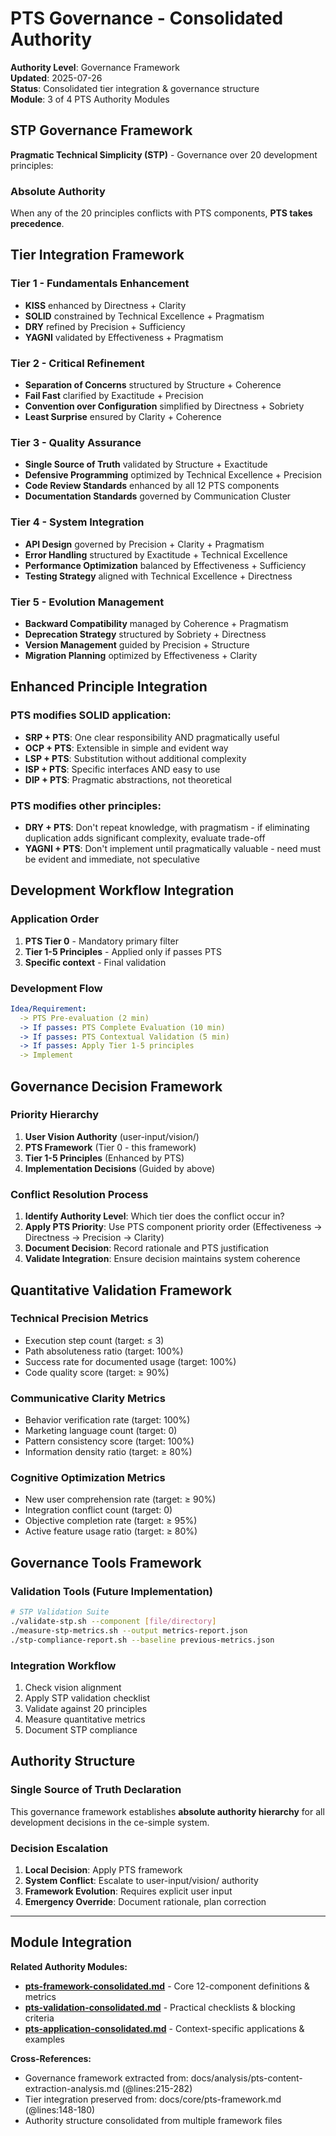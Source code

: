 # PTS Governance - Consolidated Authority

**Authority Level**: Governance Framework  
**Updated**: 2025-07-26  
**Status**: Consolidated tier integration & governance structure  
**Module**: 3 of 4 PTS Authority Modules

## STP Governance Framework

**Pragmatic Technical Simplicity (STP)** - Governance over 20 development principles:

### Absolute Authority
When any of the 20 principles conflicts with PTS components, **PTS takes precedence**.

## Tier Integration Framework

### Tier 1 - Fundamentals Enhancement
- **KISS** enhanced by Directness + Clarity
- **SOLID** constrained by Technical Excellence + Pragmatism  
- **DRY** refined by Precision + Sufficiency
- **YAGNI** validated by Effectiveness + Pragmatism

### Tier 2 - Critical Refinement
- **Separation of Concerns** structured by Structure + Coherence
- **Fail Fast** clarified by Exactitude + Precision
- **Convention over Configuration** simplified by Directness + Sobriety
- **Least Surprise** ensured by Clarity + Coherence

### Tier 3 - Quality Assurance
- **Single Source of Truth** validated by Structure + Exactitude
- **Defensive Programming** optimized by Technical Excellence + Precision
- **Code Review Standards** enhanced by all 12 PTS components
- **Documentation Standards** governed by Communication Cluster

### Tier 4 - System Integration
- **API Design** governed by Precision + Clarity + Pragmatism
- **Error Handling** structured by Exactitude + Technical Excellence
- **Performance Optimization** balanced by Effectiveness + Sufficiency
- **Testing Strategy** aligned with Technical Excellence + Directness

### Tier 5 - Evolution Management
- **Backward Compatibility** managed by Coherence + Pragmatism
- **Deprecation Strategy** structured by Sobriety + Directness
- **Version Management** guided by Precision + Structure
- **Migration Planning** optimized by Effectiveness + Clarity

## Enhanced Principle Integration

### PTS modifies SOLID application:
- **SRP + PTS**: One clear responsibility AND pragmatically useful
- **OCP + PTS**: Extensible in simple and evident way
- **LSP + PTS**: Substitution without additional complexity
- **ISP + PTS**: Specific interfaces AND easy to use
- **DIP + PTS**: Pragmatic abstractions, not theoretical

### PTS modifies other principles:
- **DRY + PTS**: Don't repeat knowledge, with pragmatism - if eliminating duplication adds significant complexity, evaluate trade-off
- **YAGNI + PTS**: Don't implement until pragmatically valuable - need must be evident and immediate, not speculative

## Development Workflow Integration

### Application Order
1. **PTS Tier 0** - Mandatory primary filter
2. **Tier 1-5 Principles** - Applied only if passes PTS
3. **Specific context** - Final validation

### Development Flow
```yaml
Idea/Requirement:
  -> PTS Pre-evaluation (2 min)
  -> If passes: PTS Complete Evaluation (10 min)  
  -> If passes: PTS Contextual Validation (5 min)
  -> If passes: Apply Tier 1-5 principles
  -> Implement
```

## Governance Decision Framework

### Priority Hierarchy
1. **User Vision Authority** (user-input/vision/)
2. **PTS Framework** (Tier 0 - this framework)
3. **Tier 1-5 Principles** (Enhanced by PTS)
4. **Implementation Decisions** (Guided by above)

### Conflict Resolution Process
1. **Identify Authority Level**: Which tier does the conflict occur in?
2. **Apply PTS Priority**: Use PTS component priority order (Effectiveness → Directness → Precision → Clarity)
3. **Document Decision**: Record rationale and PTS justification
4. **Validate Integration**: Ensure decision maintains system coherence

## Quantitative Validation Framework

### Technical Precision Metrics
- Execution step count (target: ≤ 3)
- Path absoluteness ratio (target: 100%)
- Success rate for documented usage (target: 100%)
- Code quality score (target: ≥ 90%)

### Communicative Clarity Metrics
- Behavior verification rate (target: 100%)
- Marketing language count (target: 0)
- Pattern consistency score (target: 100%)
- Information density ratio (target: ≥ 80%)

### Cognitive Optimization Metrics
- New user comprehension rate (target: ≥ 90%)
- Integration conflict count (target: 0)
- Objective completion rate (target: ≥ 95%)
- Active feature usage ratio (target: ≥ 80%)

## Governance Tools Framework

### Validation Tools (Future Implementation)
```bash
# STP Validation Suite
./validate-stp.sh --component [file/directory]
./measure-stp-metrics.sh --output metrics-report.json
./stp-compliance-report.sh --baseline previous-metrics.json
```

### Integration Workflow
1. Check vision alignment
2. Apply STP validation checklist
3. Validate against 20 principles
4. Measure quantitative metrics
5. Document STP compliance

## Authority Structure

### Single Source of Truth Declaration
This governance framework establishes **absolute authority hierarchy** for all development decisions in the ce-simple system.

### Decision Escalation
1. **Local Decision**: Apply PTS framework
2. **System Conflict**: Escalate to user-input/vision/ authority
3. **Framework Evolution**: Requires explicit user input
4. **Emergency Override**: Document rationale, plan correction

---

## Module Integration

**Related Authority Modules:**
- **[pts-framework-consolidated.md](pts-framework-consolidated.md)** - Core 12-component definitions & metrics
- **[pts-validation-consolidated.md](pts-validation-consolidated.md)** - Practical checklists & blocking criteria
- **[pts-application-consolidated.md](pts-application-consolidated.md)** - Context-specific applications & examples

**Cross-References:**
- Governance framework extracted from: docs/analysis/pts-content-extraction-analysis.md (@lines:215-282)
- Tier integration preserved from: docs/core/pts-framework.md (@lines:148-180)
- Authority structure consolidated from multiple framework files